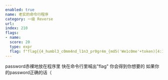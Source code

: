 ```yaml
---
enabled: true
name: 老实的命令行程序
category: 一级 Reverse
url: 
index: 210
flags:
- name:
  score: 20
  type: expr
  flag: f"flag{{4_humbl3_c0mm4nd_l1n3_pr0gr4m_{md5('We1c0me'+token)[4:12]}}}"
---
```

password赤裸地放在程序里
快在命令行里喊出"flag"
你会得到你想要的
如果你的password正确的话（
